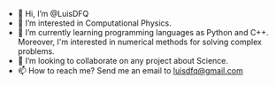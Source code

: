 - 👋 Hi, I’m @LuisDFQ
- 👀 I’m interested in Computational Physics.
- 🌱 I’m currently learning programming languages as Python and C++. Moreover, I'm interested in numerical methods for solving complex problems.
- 💞️ I’m looking to collaborate on any project about Science.
- 📫 How to reach me? Send me an email to luisdfq@gmail.com

<!---
LuisDFQ/LuisDFQ is a ✨ special ✨ repository because its `README.md` (this file) appears on your GitHub profile.
You can click the Preview link to take a look at your changes.
--->
